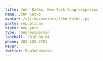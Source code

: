 ```yaml
---
title: John Katko, New York Congressperson
name: John Katko
avatar: /ui/img/avatars/John_Katko.jpg
party: republican
state: new york
type: congressperson
lasthall: 2016-04-04
phone: 202-225-3701
never: 
twitter: RepJohnKatko
---
```

